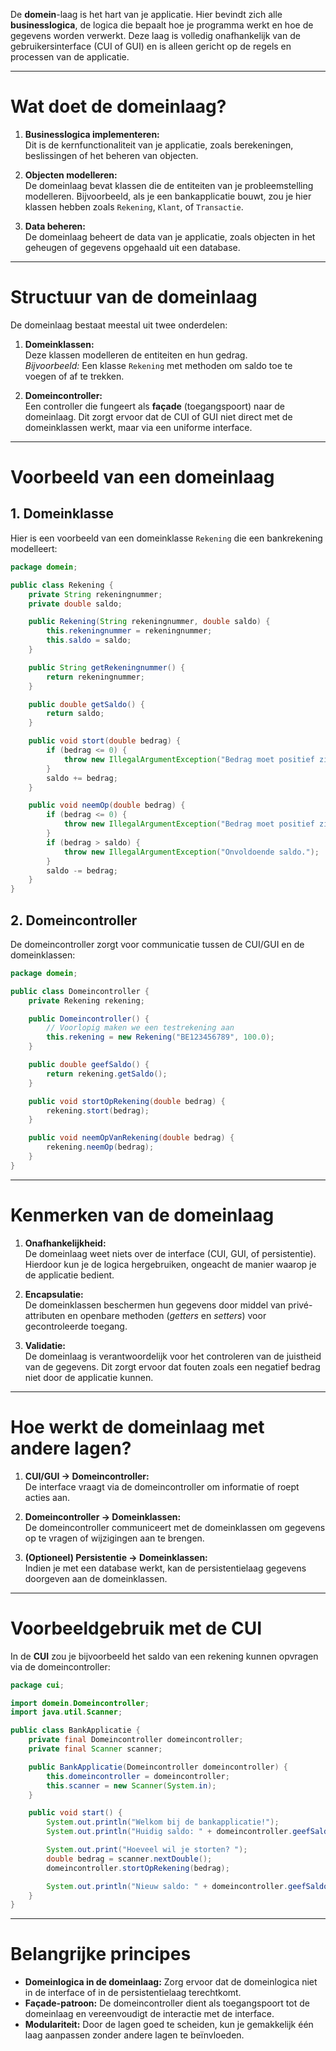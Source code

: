 De **domein**-laag is het hart van je applicatie. Hier bevindt zich alle **businesslogica**, de logica die bepaalt hoe je programma werkt en hoe de gegevens worden verwerkt. Deze laag is volledig onafhankelijk van de gebruikersinterface (CUI of GUI) en is alleen gericht op de regels en processen van de applicatie.

---

# Wat doet de domeinlaag?

1. **Businesslogica implementeren:**  
    Dit is de kernfunctionaliteit van je applicatie, zoals berekeningen, beslissingen of het beheren van objecten.
    
2. **Objecten modelleren:**  
    De domeinlaag bevat klassen die de entiteiten van je probleemstelling modelleren. Bijvoorbeeld, als je een bankapplicatie bouwt, zou je hier klassen hebben zoals `Rekening`, `Klant`, of `Transactie`.
    
3. **Data beheren:**  
    De domeinlaag beheert de data van je applicatie, zoals objecten in het geheugen of gegevens opgehaald uit een database.
    

---

# Structuur van de domeinlaag

De domeinlaag bestaat meestal uit twee onderdelen:

1. **Domeinklassen:**  
    Deze klassen modelleren de entiteiten en hun gedrag.  
    _Bijvoorbeeld:_ Een klasse `Rekening` met methoden om saldo toe te voegen of af te trekken.
    
2. **Domeincontroller:**  
    Een controller die fungeert als **façade** (toegangspoort) naar de domeinlaag. Dit zorgt ervoor dat de CUI of GUI niet direct met de domeinklassen werkt, maar via een uniforme interface.
    

---

# Voorbeeld van een domeinlaag

## 1. Domeinklasse

Hier is een voorbeeld van een domeinklasse `Rekening` die een bankrekening modelleert:

```java
package domein;

public class Rekening {
    private String rekeningnummer;
    private double saldo;

    public Rekening(String rekeningnummer, double saldo) {
        this.rekeningnummer = rekeningnummer;
        this.saldo = saldo;
    }

    public String getRekeningnummer() {
        return rekeningnummer;
    }

    public double getSaldo() {
        return saldo;
    }

    public void stort(double bedrag) {
        if (bedrag <= 0) {
            throw new IllegalArgumentException("Bedrag moet positief zijn.");
        }
        saldo += bedrag;
    }

    public void neemOp(double bedrag) {
        if (bedrag <= 0) {
            throw new IllegalArgumentException("Bedrag moet positief zijn.");
        }
        if (bedrag > saldo) {
            throw new IllegalArgumentException("Onvoldoende saldo.");
        }
        saldo -= bedrag;
    }
}
```

## 2. Domeincontroller

De domeincontroller zorgt voor communicatie tussen de CUI/GUI en de domeinklassen:

```java
package domein;

public class Domeincontroller {
    private Rekening rekening;

    public Domeincontroller() {
        // Voorlopig maken we een testrekening aan
        this.rekening = new Rekening("BE123456789", 100.0);
    }

    public double geefSaldo() {
        return rekening.getSaldo();
    }

    public void stortOpRekening(double bedrag) {
        rekening.stort(bedrag);
    }

    public void neemOpVanRekening(double bedrag) {
        rekening.neemOp(bedrag);
    }
}
```


---

# Kenmerken van de domeinlaag

1. **Onafhankelijkheid:**  
    De domeinlaag weet niets over de interface (CUI, GUI, of persistentie). Hierdoor kun je de logica hergebruiken, ongeacht de manier waarop je de applicatie bedient.
    
2. **Encapsulatie:**  
    De domeinklassen beschermen hun gegevens door middel van privé-attributen en openbare methoden (_getters_ en _setters_) voor gecontroleerde toegang.
    
3. **Validatie:**  
    De domeinlaag is verantwoordelijk voor het controleren van de juistheid van de gegevens. Dit zorgt ervoor dat fouten zoals een negatief bedrag niet door de applicatie kunnen.
    

---

# Hoe werkt de domeinlaag met andere lagen?

1. **CUI/GUI → Domeincontroller:**  
    De interface vraagt via de domeincontroller om informatie of roept acties aan.
    
2. **Domeincontroller → Domeinklassen:**  
    De domeincontroller communiceert met de domeinklassen om gegevens op te vragen of wijzigingen aan te brengen.
    
3. **(Optioneel) Persistentie → Domeinklassen:**  
    Indien je met een database werkt, kan de persistentielaag gegevens doorgeven aan de domeinklassen.
    

---

# Voorbeeldgebruik met de CUI

In de **CUI** zou je bijvoorbeeld het saldo van een rekening kunnen opvragen via de domeincontroller:

```java
package cui;

import domein.Domeincontroller;
import java.util.Scanner;

public class BankApplicatie {
    private final Domeincontroller domeincontroller;
    private final Scanner scanner;

    public BankApplicatie(Domeincontroller domeincontroller) {
        this.domeincontroller = domeincontroller;
        this.scanner = new Scanner(System.in);
    }

    public void start() {
        System.out.println("Welkom bij de bankapplicatie!");
        System.out.println("Huidig saldo: " + domeincontroller.geefSaldo());

        System.out.print("Hoeveel wil je storten? ");
        double bedrag = scanner.nextDouble();
        domeincontroller.stortOpRekening(bedrag);

        System.out.println("Nieuw saldo: " + domeincontroller.geefSaldo());
    }
}

```

---

# Belangrijke principes

- **Domeinlogica in de domeinlaag:** Zorg ervoor dat de domeinlogica niet in de interface of in de persistentielaag terechtkomt.
- **Façade-patroon:** De domeincontroller dient als toegangspoort tot de domeinlaag en vereenvoudigt de interactie met de interface.
- **Modulariteit:** Door de lagen goed te scheiden, kun je gemakkelijk één laag aanpassen zonder andere lagen te beïnvloeden.

